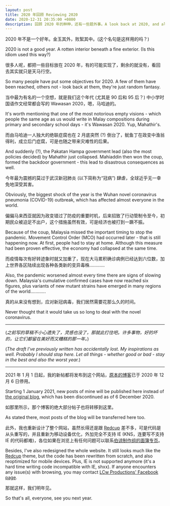 ```yaml
---
layout: post
title: 2020 年回顾 Reviewing 2020
date: 2020-12-31 20:35:00 +0800
description: 回顾 2020 年的种种，还有一些题外事。A look back at 2020, and also some offtopic shxx.
---
```

2020 年不是一个好年。金玉其外，败絮其中。(这个名句是这样用的吗？)

2020 is not a good year. A rotten interior beneath a fine exterior. (Is this idiom used this way?)

很多人呢，都把一些目标放在 2020 年，有的可能实现了，剩余的就没有，看回去其实就只是天马行空。

So many people have put some objectives for 2020. A few of them have been reached, others not - look back at them, they're just random fantasy.

当中最为有名的一个空想，就是我们这个年代 (尤其是 90 后和 95 后？) 中小学时国语作文经常都会写的 Wawasan 2020，嗯，马哈迪的。

It's worth mentioning that one of the most notorious empty visions - which people the same age as us would write in Malay compositions during primary and secondary school days - it's Wawasan 2020. Yup, Mahathir's.

而由马哈迪一人独大的绝联症腐也在 2 月底突然 (?) 倒台了，鱿鱼丁在政变中渔翁得利，成立后门症腐，可是也随之带来灾难性的后果。

And suddenly (?), the Pakatan Hampa government lead (also the most policies decided) by Mahathir just collapsed. Mahiaddin then won the coup, formed the backdoor government - this lead to disastrous consequences as well.

今年最为震撼的莫过于武汉新冠肺炎 (以下简称为“冠病”) 肆虐，全球近乎无一幸免地深受其害。

Obviously, the biggest shock of the year is the Wuhan novel coronavirus pneumonia (COVID-19) outbreak, which has affected almost everyone in the world.

偏偏马来西亚就因为政变错过了防疫的重要时机，后来招致了行动管制令至今，初期民众被迫足不出户，这个措施虽然有效，可是经济也被打到一蹶不振。

Because of the coup, Malaysia missed the important timing to stop the pandemic. Movement Control Order (MCO) had occurred later - that is still happening now. At first, people had to stay at home. Although this measure had been proven effective, the economy had collapsed at the same time.

而疫情每次有好转迹象时就又加重了，现在大马累积确诊病例已经达到六位数，加上世界各区陆续出现各种各类新的变异毒株…………

Also, the pandemic worsened almost every time there are signs of slowing down. Malaysia's cumulative confirmed cases have now reached six figures, plus variants of new mutant strains have emerged in many regions of the world............

真的从来没有想到，应对新冠病毒，我们居然需要花那么久的时间。

Never thought that it would take us so long to deal with the novel coronavirus.

----

(*之前写的草稿不小心遗失了，灵感也没了，那就此打住吧。许多事物，好的坏的，让它们都留在美好而又糟糕的那一年。*)

(*The draft I've previously written has accidentally lost. My inspirations as well. Probably I should stop here. Let all things - whether good or bad - stay in the best and also the worst year.*)

----

2021 年 1 月 1 日起，我的新帖都将发布到这个网站，[原本的博客](https://LCw-Bl.blogspot.com)已于 2020 年 12 月 6 日停用。

Starting 1 January 2021, new posts of mine will be published here instead of [the original blog](https://LCw-Bl.blogspot.com), which has been discontinued as of 6 December 2020.

如那里所示，那个博客的绝大部分帖子也将转移到这里。

As stated there, most posts of the blog will be transferred here too.

此外，我也重新设计了整个网站，虽然长得还是跟 [Redcup](https://github.com/thesowah/redcup) 差不多，可是代码是从头重写的，并且重新为移动设备优化，外加完全不支持 IE (KNS，连要写不支持 IE 的代码都难)，各位如果在浏览上有任何问题可以联系[伯谅制作组的面簿专页](https://fb.com/win98selcwpage)。

Besides, I've also redesigned the whole website. It still looks much like the [Redcup](https://github.com/thesowah/redcup) theme, but the code has been rewritten from scratch, and also reoptimized for mobile devices. Plus, IE is not supported anymore (it's a hard time writing code incompatible with IE, shxx). If anyone encounters any issue(s) with browsing, you may contact [LCw Productions' Facebook page](https://fb.com/win98selcwpage).

那就这样，我们明年见。

So that's all, everyone, see you next year.